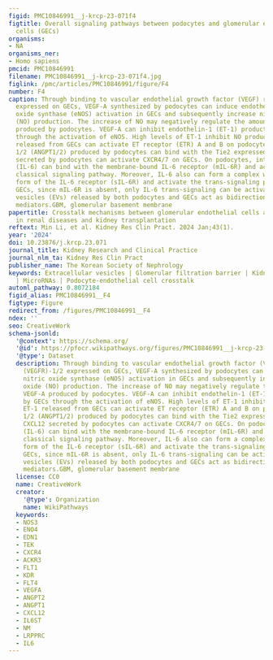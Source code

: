 ```yaml
---
figid: PMC10846991__j-krcp-23-071f4
figtitle: Overall signaling pathways between podocytes and glomerular endothelial
  cells (GECs)
organisms:
- NA
organisms_ner:
- Homo sapiens
pmcid: PMC10846991
filename: PMC10846991__j-krcp-23-071f4.jpg
figlink: /pmc/articles/PMC10846991/figure/F4
number: F4
caption: Through binding to vascular endothelial growth factor (VEGF) receptor (VEGFR)-1/2
  expressed on GECs, VEGF-A synthesized by podocytes can induce endothelial nitric
  oxide synthase (eNOS) activation in GECs and subsequently increase nitric oxide
  (NO) production. The increase of NO may negatively regulate the amount of VEGF-A
  produced by podocytes. VEGF-A can inhibit endothelin-1 (ET-1) production by GECs
  through the activation of eNOS. High levels of ET-1 inhibit NO production. ET-1
  released from GECs can activate ET receptor (ETR) A and B on podocytes. Angiopoietin
  1/2 (ANGPT1/2) produced by podocytes can bind with the Tie2 expressed on GECs. CXCL12
  secreted by podocytes can activate CXCR4/7 on GECs. On podocytes, interkeukin-6
  (IL-6) can bind with the membrane-bound IL-6 receptor (mIL-6R) and activate the
  classical signaling pathway. Moreover, IL-6 also can form a complex with soluble
  form of the IL-6 receptor (sIL-6R) and activate the trans-signaling pathway. On
  GECs, since mIL-6R is absent, only IL-6 trans-signaling can be activated. Extracellular
  vesicles (EVs) released by both podocytes and GECs act as bidirectional crosstalk
  mediators.GBM, glomerular basement membrane
papertitle: Crosstalk mechanisms between glomerular endothelial cells and podocytes
  in renal diseases and kidney transplantation
reftext: Min Li, et al. Kidney Res Clin Pract. 2024 Jan;43(1).
year: '2024'
doi: 10.23876/j.krcp.23.071
journal_title: Kidney Research and Clinical Practice
journal_nlm_ta: Kidney Res Clin Pract
publisher_name: The Korean Society of Nephrology
keywords: Extracellular vesicles | Glomerular filtration barrier | Kidney transplantation
  | MicroRNAs | Podocyte-endothelial cell crosstalk
automl_pathway: 0.8072184
figid_alias: PMC10846991__F4
figtype: Figure
redirect_from: /figures/PMC10846991__F4
ndex: ''
seo: CreativeWork
schema-jsonld:
  '@context': https://schema.org/
  '@id': https://pfocr.wikipathways.org/figures/PMC10846991__j-krcp-23-071f4.html
  '@type': Dataset
  description: Through binding to vascular endothelial growth factor (VEGF) receptor
    (VEGFR)-1/2 expressed on GECs, VEGF-A synthesized by podocytes can induce endothelial
    nitric oxide synthase (eNOS) activation in GECs and subsequently increase nitric
    oxide (NO) production. The increase of NO may negatively regulate the amount of
    VEGF-A produced by podocytes. VEGF-A can inhibit endothelin-1 (ET-1) production
    by GECs through the activation of eNOS. High levels of ET-1 inhibit NO production.
    ET-1 released from GECs can activate ET receptor (ETR) A and B on podocytes. Angiopoietin
    1/2 (ANGPT1/2) produced by podocytes can bind with the Tie2 expressed on GECs.
    CXCL12 secreted by podocytes can activate CXCR4/7 on GECs. On podocytes, interkeukin-6
    (IL-6) can bind with the membrane-bound IL-6 receptor (mIL-6R) and activate the
    classical signaling pathway. Moreover, IL-6 also can form a complex with soluble
    form of the IL-6 receptor (sIL-6R) and activate the trans-signaling pathway. On
    GECs, since mIL-6R is absent, only IL-6 trans-signaling can be activated. Extracellular
    vesicles (EVs) released by both podocytes and GECs act as bidirectional crosstalk
    mediators.GBM, glomerular basement membrane
  license: CC0
  name: CreativeWork
  creator:
    '@type': Organization
    name: WikiPathways
  keywords:
  - NOS3
  - ENO4
  - EDN1
  - TEK
  - CXCR4
  - ACKR3
  - FLT1
  - KDR
  - FLT4
  - VEGFA
  - ANGPT2
  - ANGPT1
  - CXCL12
  - IL6ST
  - NM
  - LRPPRC
  - IL6
---
```

